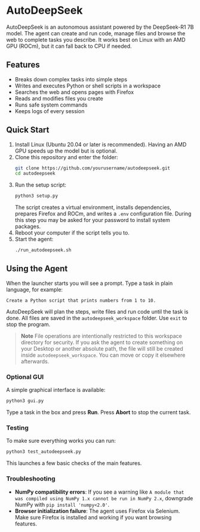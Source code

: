 # AutoDeepSeek

AutoDeepSeek is an autonomous assistant powered by the DeepSeek-R1 7B model. The agent can create and run code, manage files and browse the web to complete tasks you describe. It works best on Linux with an AMD GPU (ROCm), but it can fall back to CPU if needed.

## Features

- Breaks down complex tasks into simple steps
- Writes and executes Python or shell scripts in a workspace
- Searches the web and opens pages with Firefox
- Reads and modifies files you create
- Runs safe system commands
- Keeps logs of every session

## Quick Start

1. Install Linux (Ubuntu 20.04 or later is recommended). Having an AMD GPU speeds up the model but is optional.
2. Clone this repository and enter the folder:
   ```bash
   git clone https://github.com/yourusername/autodeepseek.git
   cd autodeepseek
   ```
3. Run the setup script:
   ```bash
   python3 setup.py
   ```
   The script creates a virtual environment, installs dependencies, prepares Firefox and ROCm, and writes a `.env` configuration file. During this step you may be asked for your password to install system packages.
4. Reboot your computer if the script tells you to.
5. Start the agent:
   ```bash
   ./run_autodeepseek.sh
   ```

## Using the Agent

When the launcher starts you will see a prompt. Type a task in plain language, for example:

```
Create a Python script that prints numbers from 1 to 10.
```

AutoDeepSeek will plan the steps, write files and run code until the task is done. All files are saved in the `autodeepseek_workspace` folder. Use `exit` to stop the program.

> **Note**
> File operations are intentionally restricted to this workspace directory for
> security. If you ask the agent to create something on your Desktop or another
> absolute path, the file will still be created inside `autodeepseek_workspace`.
> You can move or copy it elsewhere afterwards.

### Optional GUI

A simple graphical interface is available:

```bash
python3 gui.py
```

Type a task in the box and press **Run**. Press **Abort** to stop the current task.

### Testing

To make sure everything works you can run:

```bash
python3 test_autodeepseek.py
```

This launches a few basic checks of the main features.

### Troubleshooting

- **NumPy compatibility errors**: If you see a warning like
  `A module that was compiled using NumPy 1.x cannot be run in NumPy 2.x`,
  downgrade NumPy with `pip install 'numpy<2.0'`.
- **Browser initialization failure**: The agent uses Firefox via Selenium.
  Make sure Firefox is installed and working if you want browsing features.
